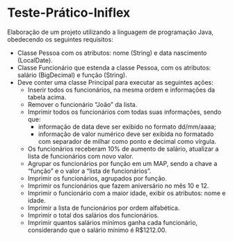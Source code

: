  # Teste-Prático-Iniflex

Elaboração de um projeto utilizando a linguagem de programação Java, obedecendo os seguintes requisitos: 

- Classe Pessoa com os atributos: nome (String) e data nascimento (LocalDate).
- Classe Funcionário que estenda a classe Pessoa, com os atributos: salário (BigDecimal) e função (String).
- Deve conter uma classe Principal para executar as seguintes ações:
	 - Inserir todos os funcionários, na mesma ordem e informações da tabela acima.
  - Remover o funcionário “João” da lista.
  - Imprimir todos os funcionários com todas suas informações, sendo que:
    - informação de data deve ser exibido no formato dd/mm/aaaa;
    - informação de valor numérico deve ser exibida no formatado com separador de milhar como ponto e decimal como vírgula.
  - Os funcionários receberam 10% de aumento de salário, atualizar a lista de funcionários com novo valor.
  - Agrupar os funcionários por função em um MAP, sendo a chave a “função” e o valor a “lista de funcionários”.
  - Imprimir os funcionários, agrupados por função.
  - Imprimir os funcionários que fazem aniversário no mês 10 e 12.
  - Imprimir o funcionário com a maior idade, exibir os atributos: nome e idade.
  - Imprimir a lista de funcionários por ordem alfabética.
  - Imprimir o total dos salários dos funcionários.
  - Imprimir quantos salários mínimos ganha cada funcionário, considerando que o salário mínimo é R$1212.00.

